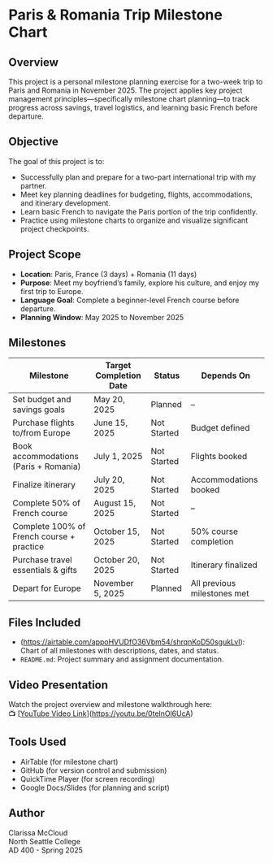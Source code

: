 # Paris & Romania Trip Milestone Chart

## Overview
This project is a personal milestone planning exercise for a two-week trip to Paris and Romania in November 2025. The project applies key project management principles—specifically milestone chart planning—to track progress across savings, travel logistics, and learning basic French before departure.

## Objective
The goal of this project is to:
- Successfully plan and prepare for a two-part international trip with my partner.
- Meet key planning deadlines for budgeting, flights, accommodations, and itinerary development.
- Learn basic French to navigate the Paris portion of the trip confidently.
- Practice using milestone charts to organize and visualize significant project checkpoints.

## Project Scope
- **Location**: Paris, France (3 days) + Romania (11 days)
- **Purpose**: Meet my boyfriend’s family, explore his culture, and enjoy my first trip to Europe.
- **Language Goal**: Complete a beginner-level French course before departure.
- **Planning Window**: May 2025 to November 2025

## Milestones

| Milestone                                  | Target Completion Date | Status       | Depends On                     |
|-------------------------------------------|-------------------------|--------------|--------------------------------|
| Set budget and savings goals              | May 20, 2025            | Planned      | –                              |
| Purchase flights to/from Europe           | June 15, 2025           | Not Started  | Budget defined                 |
| Book accommodations (Paris + Romania)     | July 1, 2025            | Not Started  | Flights booked                 |
| Finalize itinerary                        | July 20, 2025           | Not Started  | Accommodations booked          |
| Complete 50% of French course             | August 15, 2025         | Not Started  | –                              |
| Complete 100% of French course + practice | October 15, 2025        | Not Started  | 50% course completion          |
| Purchase travel essentials & gifts        | October 20, 2025        | Not Started  | Itinerary finalized            |
| Depart for Europe                         | November 5, 2025        | Planned      | All previous milestones met    |

## Files Included
- (https://airtable.com/appoHVUDfO36Vbm54/shrqnKoD50sgukLvl): Chart of all milestones with descriptions, dates, and status.
- `README.md`: Project summary and assignment documentation.

## Video Presentation
Watch the project overview and milestone walkthrough here:  
📺 [[YouTube Video Link](https://youtube.com/your-link-here)](https://youtu.be/0telnOl6UcA)

## Tools Used
- AirTable (for milestone chart)
- GitHub (for version control and submission)
- QuickTime Player (for screen recording)
- Google Docs/Slides (for planning and script)

## Author
Clarissa McCloud  
North Seattle College  
AD 400 - Spring 2025

